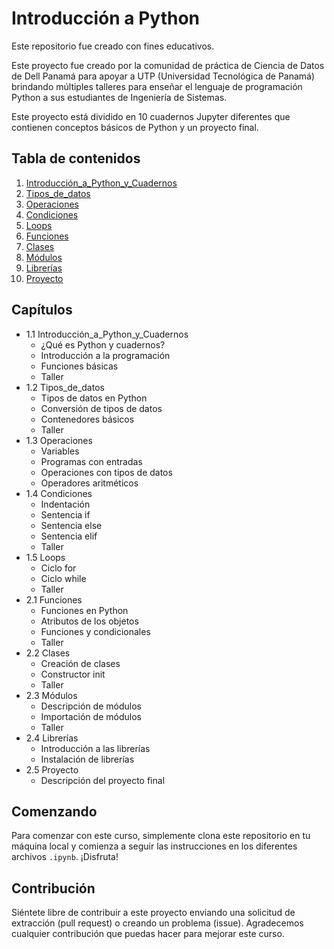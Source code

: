 # Introducción a Python

Este repositorio fue creado con fines educativos.

Este proyecto fue creado por la comunidad de práctica de Ciencia de Datos de Dell Panamá para apoyar a UTP (Universidad Tecnológica de Panamá) brindando múltiples talleres para enseñar el lenguaje de programación Python a sus estudiantes de Ingeniería de Sistemas.

Este proyecto está dividido en 10 cuadernos Jupyter diferentes que contienen conceptos básicos de Python y un proyecto final.

## Tabla de contenidos

1. [Introducción_a_Python_y_Cuadernos](1.1_Introduction_to_Python_and_Notebooks.ipynb)
2. [Tipos_de_datos](1.2_DataTypes.ipynb)
3. [Operaciones](1.3_Operations.ipynb)
4. [Condiciones](S1.4_Conditions.ipynb)
5. [Loops](1.5_Loops.ipynb)
6. [Funciones](2.1_Functions.ipynb)
7. [Clases](2.2_Classes.ipynb)
8. [Módulos](2.3_Modules.ipynb)
9. [Librerías](2.4_Libraries.ipynb)
10. [Proyecto](2.5_Project.ipynb)

## Capítulos

- 1.1 Introducción_a_Python_y_Cuadernos
  - ¿Qué es Python y cuadernos?
  - Introducción a la programación
  - Funciones básicas
  - Taller
- 1.2 Tipos_de_datos
  - Tipos de datos en Python
  - Conversión de tipos de datos
  - Contenedores básicos
  - Taller
- 1.3 Operaciones
  - Variables
  - Programas con entradas
  - Operaciones con tipos de datos
  - Operadores aritméticos
- 1.4 Condiciones
  - Indentación
  - Sentencia if
  - Sentencia else
  - Sentencia elif
  - Taller
- 1.5 Loops
  - Ciclo for
  - Ciclo while
  - Taller
- 2.1 Funciones
  - Funciones en Python
  - Atributos de los objetos
  - Funciones y condicionales
  - Taller
- 2.2 Clases
  - Creación de clases
  - Constructor init
  - Taller
- 2.3 Módulos
  - Descripción de módulos
  - Importación de módulos
  - Taller
- 2.4 Librerías
  - Introducción a las librerías
  - Instalación de librerías
- 2.5 Proyecto
  - Descripción del proyecto final

## Comenzando

Para comenzar con este curso, simplemente clona este repositorio en tu máquina local y comienza a seguir las instrucciones en los diferentes archivos `.ipynb`. ¡Disfruta!

## Contribución

Siéntete libre de contribuir a este proyecto enviando una solicitud de extracción (pull request) o creando un problema (issue). Agradecemos cualquier contribución que puedas hacer para mejorar este curso.
